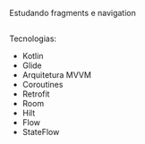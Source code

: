 Estudando fragments e navigation

##

Tecnologias:
- Kotlin
- Glide
- Arquitetura MVVM
- Coroutines
- Retrofit
- Room
- Hilt
- Flow
- StateFlow

##
